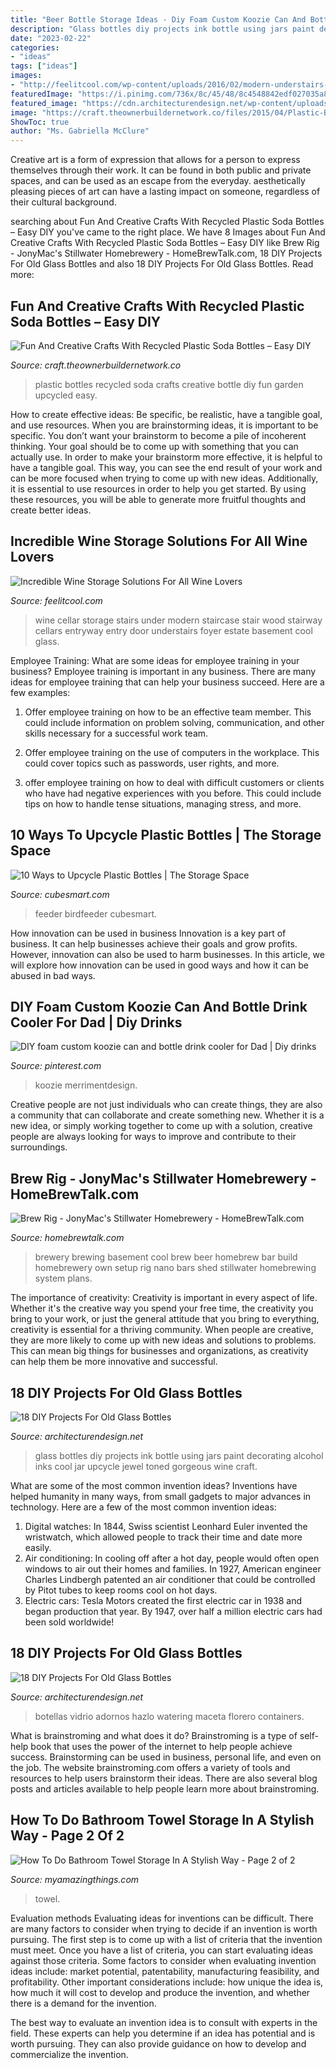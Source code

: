 ```yaml
---
title: "Beer Bottle Storage Ideas - Diy Foam Custom Koozie Can And Bottle Drink Cooler For Dad"
description: "Glass bottles diy projects ink bottle using jars paint decorating alcohol inks cool jar upcycle jewel toned gorgeous wine craft"
date: "2023-02-22"
categories:
- "ideas"
tags: ["ideas"]
images:
- "http://feelitcool.com/wp-content/uploads/2016/02/modern-understairs-wine-cellar.jpg"
featuredImage: "https://i.pinimg.com/736x/8c/45/48/8c4548842edf027035a8cd717500fbec.jpg"
featured_image: "https://cdn.architecturendesign.net/wp-content/uploads/2015/09/AD-DIY-Projects-For-Old-Glass-Bottles-16.jpg"
image: "https://craft.theownerbuildernetwork.co/files/2015/04/Plastic-Bottle-Ideas015.jpg"
ShowToc: true
author: "Ms. Gabriella McClure"
---
```



Creative art is a form of expression that allows for a person to express themselves through their work. It can be found in both public and private spaces, and can be used as an escape from the everyday. aesthetically pleasing pieces of art can have a lasting impact on someone, regardless of their cultural background.

	

		
searching about Fun And Creative Crafts With Recycled Plastic Soda Bottles – Easy DIY you've came to the right place. We have 8 Images about Fun And Creative Crafts With Recycled Plastic Soda Bottles – Easy DIY like Brew Rig - JonyMac&#039;s Stillwater Homebrewery - HomeBrewTalk.com, 18 DIY Projects For Old Glass Bottles and also 18 DIY Projects For Old Glass Bottles. Read more:
		
    
## Fun And Creative Crafts With Recycled Plastic Soda Bottles – Easy DIY

<img loading=lazy src="https://craft.theownerbuildernetwork.co/files/2015/04/Plastic-Bottle-Ideas015.jpg" onerror="this.onerror=null;this.src='https://tse1.mm.bing.net/th?id=OIP.-fuyc2TfrrDA_Q5MKk9GggHaE7&amp;pid=15.1';" alt="Fun And Creative Crafts With Recycled Plastic Soda Bottles – Easy DIY">

_Source: craft.theownerbuildernetwork.co_

>plastic bottles recycled soda crafts creative bottle diy fun garden upcycled easy. 

	

How to create effective ideas: Be specific, be realistic, have a tangible goal, and use resources.
When you are brainstorming ideas, it is important to be specific. You don’t want your brainstorm to become a pile of incoherent thinking. Your goal should be to come up with something that you can actually use. In order to make your brainstorm more effective, it is helpful to have a tangible goal. This way, you can see the end result of your work and can be more focused when trying to come up with new ideas. Additionally, it is essential to use resources in order to help you get started. By using these resources, you will be able to generate more fruitful thoughts and create better ideas.

    
## Incredible Wine Storage Solutions For All Wine Lovers

<img loading=lazy src="http://feelitcool.com/wp-content/uploads/2016/02/modern-understairs-wine-cellar.jpg" onerror="this.onerror=null;this.src='https://tse3.mm.bing.net/th?id=OIP._GnmYi6FIcY97o8sYYF-zAHaLP&amp;pid=15.1';" alt="Incredible Wine Storage Solutions For All Wine Lovers">

_Source: feelitcool.com_

>wine cellar storage stairs under modern staircase stair wood stairway cellars entryway entry door understairs foyer estate basement cool glass. 

	

Employee Training: What are some ideas for employee training in your business?
Employee training is important in any business. There are many ideas for employee training that can help your business succeed. Here are a few examples:
1. Offer employee training on how to be an effective team member. This could include information on problem solving, communication, and other skills necessary for a successful work team.

2. Offer employee training on the use of computers in the workplace. This could cover topics such as passwords, user rights, and more.

3. offer employee training on how to deal with difficult customers or clients who have had negative experiences with you before. This could include tips on how to handle tense situations, managing stress, and more.

    
## 10 Ways To Upcycle Plastic Bottles | The Storage Space

<img loading=lazy src="https://www.cubesmart.com/blog/wp-content/uploads/birdfeeder-680x1024.jpg" onerror="this.onerror=null;this.src='https://tse3.mm.bing.net/th?id=OIP.mvfIrmBFiHFg7b6mqNcPagHaLJ&amp;pid=15.1';" alt="10 Ways to Upcycle Plastic Bottles | The Storage Space">

_Source: cubesmart.com_

>feeder birdfeeder cubesmart. 

	

How innovation can be used in business
Innovation is a key part of business. It can help businesses achieve their goals and grow profits. However, innovation can also be used to harm businesses. In this article, we will explore how innovation can be used in good ways and how it can be abused in bad ways.

    
## DIY Foam Custom Koozie Can And Bottle Drink Cooler For Dad | Diy Drinks

<img loading=lazy src="https://i.pinimg.com/736x/8c/45/48/8c4548842edf027035a8cd717500fbec.jpg" onerror="this.onerror=null;this.src='https://tse4.mm.bing.net/th?id=OIP.eh9z2Fi8xZFVlBIOaeP__wHaLH&amp;pid=15.1';" alt="DIY foam custom koozie can and bottle drink cooler for Dad | Diy drinks">

_Source: pinterest.com_

>koozie merrimentdesign. 

	

Creative people are not just individuals who can create things, they are also a community that can collaborate and create something new. Whether it is a new idea, or simply working together to come up with a solution, creative people are always looking for ways to improve and contribute to their surroundings.

    
## Brew Rig - JonyMac&#039;s Stillwater Homebrewery - HomeBrewTalk.com

<img loading=lazy src="https://www.homebrewtalk.com/wp-content/uploads/2017/11/img-0244.jpg" onerror="this.onerror=null;this.src='https://tse2.mm.bing.net/th?id=OIP.qZri7JSeJu6lEkqkkodWggHaFj&amp;pid=15.1';" alt="Brew Rig - JonyMac&#039;s Stillwater Homebrewery - HomeBrewTalk.com">

_Source: homebrewtalk.com_

>brewery brewing basement cool brew beer homebrew bar build homebrewery own setup rig nano bars shed stillwater homebrewing system plans. 

	

The importance of creativity:
Creativity is important in every aspect of life. Whether it's the creative way you spend your free time, the creativity you bring to your work, or just the general attitude that you bring to everything, creativity is essential for a thriving community. When people are creative, they are more likely to come up with new ideas and solutions to problems. This can mean big things for businesses and organizations, as creativity can help them be more innovative and successful.

    
## 18 DIY Projects For Old Glass Bottles

<img loading=lazy src="http://cdn.architecturendesign.net/wp-content/uploads/2015/09/AD-DIY-Projects-For-Old-Glass-Bottles-11.jpg" onerror="this.onerror=null;this.src='https://tse3.mm.bing.net/th?id=OIP.72M_V--FGh_rRwqRuIjwcwHaLH&amp;pid=15.1';" alt="18 DIY Projects For Old Glass Bottles">

_Source: architecturendesign.net_

>glass bottles diy projects ink bottle using jars paint decorating alcohol inks cool jar upcycle jewel toned gorgeous wine craft. 

	

What are some of the most common invention ideas?
Inventions have helped humanity in many ways, from small gadgets to major advances in technology. Here are a few of the most common invention ideas:
1. Digital watches: In 1844, Swiss scientist Leonhard Euler invented the wristwatch, which allowed people to track their time and date more easily.
2. Air conditioning: In cooling off after a hot day, people would often open windows to air out their homes and families. In 1927, American engineer Charles Lindbergh patented an air conditioner that could be controlled by Pitot tubes to keep rooms cool on hot days.
3. Electric cars: Tesla Motors created the first electric car in 1938 and began production that year. By 1947, over half a million electric cars had been sold worldwide!

    
## 18 DIY Projects For Old Glass Bottles

<img loading=lazy src="https://cdn.architecturendesign.net/wp-content/uploads/2015/09/AD-DIY-Projects-For-Old-Glass-Bottles-16.jpg" onerror="this.onerror=null;this.src='https://tse1.mm.bing.net/th?id=OIP.PxeHN-CTz1kaOG121OM3-QHaJY&amp;pid=15.1';" alt="18 DIY Projects For Old Glass Bottles">

_Source: architecturendesign.net_

>botellas vidrio adornos hazlo watering maceta florero containers. 

	

What is brainstroming and what does it do?
Brainstroming is a type of self-help book that uses the power of the internet to help people achieve success. Brainstorming can be used in business, personal life, and even on the job. The website brainstroming.com offers a variety of tools and resources to help users brainstorm their ideas. There are also several blog posts and articles available to help people learn more about brainstroming.

    
## How To Do Bathroom Towel Storage In A Stylish Way - Page 2 Of 2

<img loading=lazy src="https://myamazingthings.com/wp-content/uploads/2017/06/towel-storage-1-1.jpg" onerror="this.onerror=null;this.src='https://tse3.mm.bing.net/th?id=OIP.TKUIHUPtN4CmSCZbT_r7rwHaK4&amp;pid=15.1';" alt="How To Do Bathroom Towel Storage In A Stylish Way - Page 2 of 2">

_Source: myamazingthings.com_

>towel. 

	

Evaluation methods
Evaluating ideas for inventions can be difficult. There are many factors to consider when trying to decide if an invention is worth pursuing. The first step is to come up with a list of criteria that the invention must meet. Once you have a list of criteria, you can start evaluating ideas against those criteria.
Some factors to consider when evaluating invention ideas include: market potential, patentability, manufacturing feasibility, and profitability. Other important considerations include: how unique the idea is, how much it will cost to develop and produce the invention, and whether there is a demand for the invention.

The best way to evaluate an invention idea is to consult with experts in the field. These experts can help you determine if an idea has potential and is worth pursuing. They can also provide guidance on how to develop and commercialize the invention.

